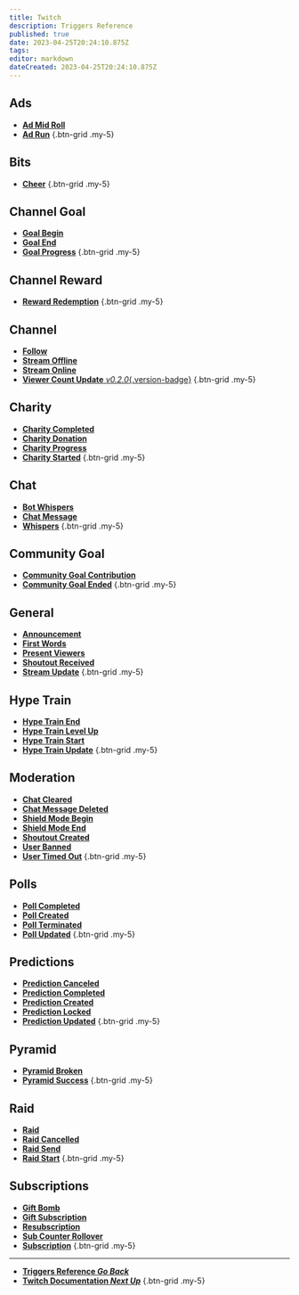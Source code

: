 ```yaml
---
title: Twitch
description: Triggers Reference
published: true
date: 2023-04-25T20:24:10.875Z
tags: 
editor: markdown
dateCreated: 2023-04-25T20:24:10.875Z
---
```


## Ads
- [<i class="mdi mdi- text--twitch"></i> **Ad Mid Roll**](/Triggers/Twitch/Ad-Mid-Roll)
- [<i class="mdi mdi- text--twitch"></i> **Ad Run**](/Triggers/Twitch/Ad-Run)
{.btn-grid .my-5}

## Bits
- [<i class="mdi mdi- text--twitch"></i> **Cheer**](/Triggers/Twitch/Cheer)
{.btn-grid .my-5}

## Channel Goal
- [<i class="mdi mdi- text--twitch"></i> **Goal Begin**](/Triggers/Twitch/Goal-Begin)
- [<i class="mdi mdi- text--twitch"></i> **Goal End**](/Triggers/Twitch/Goal-End)
- [<i class="mdi mdi- text--twitch"></i> **Goal Progress**](/Triggers/Twitch/Goal-Progress)
{.btn-grid .my-5}

## Channel Reward
- [<i class="mdi mdi- text--twitch"></i> **Reward Redemption**](/Triggers/Twitch/Reward-Redemption)
{.btn-grid .my-5}

## Channel
- [<i class="mdi mdi- text--twitch"></i> **Follow**](/Triggers/Twitch/Follow)
- [<i class="mdi mdi- text--twitch"></i> **Stream Offline**](/Triggers/Twitch/Stream-Offline)
- [<i class="mdi mdi- text--twitch"></i> **Stream Online**](/Triggers/Twitch/Stream-Online)
- [<i class="mdi mdi- text--twitch"></i> **Viewer Count Update** *v0.2.0*{.version-badge}](/Triggers/Twitch/Viewer-Count-Update)
{.btn-grid .my-5}

## Charity
- [<i class="mdi mdi- text--twitch"></i> **Charity Completed**](/Triggers/Twitch/Charity-Completed)
- [<i class="mdi mdi- text--twitch"></i> **Charity Donation**](/Triggers/Twitch/Charity-Donation)
- [<i class="mdi mdi- text--twitch"></i> **Charity Progress**](/Triggers/Twitch/Charity-Progress)
- [<i class="mdi mdi- text--twitch"></i> **Charity Started**](/Triggers/Twitch/Charity-Started)
{.btn-grid .my-5}

## Chat
- [<i class="mdi mdi- text--twitch"></i> **Bot Whispers**](/Triggers/Twitch/Bot-Whispers)
- [<i class="mdi mdi- text--twitch"></i> **Chat Message**](/Triggers/Twitch/Chat-Message)
- [<i class="mdi mdi- text--twitch"></i> **Whispers**](/Triggers/Twitch/Whispers)
{.btn-grid .my-5}

## Community Goal
- [<i class="mdi mdi- text--twitch"></i> **Community Goal Contribution**](/Triggers/Twitch/Community-Goal-Contribution)
- [<i class="mdi mdi- text--twitch"></i> **Community Goal Ended**](/Triggers/Twitch/Community-Goal-Ended)
{.btn-grid .my-5}

## General
- [<i class="mdi mdi- text--twitch"></i> **Announcement**](/Triggers/Twitch/Announcement)
- [<i class="mdi mdi- text--twitch"></i> **First Words**](/Triggers/Twitch/First-Words)
- [<i class="mdi mdi- text--twitch"></i> **Present Viewers**](/Triggers/Twitch/Present-Viewers)
- [<i class="mdi mdi- text--twitch"></i> **Shoutout Received**](/Triggers/Twitch/Shoutout-Received)
- [<i class="mdi mdi- text--twitch"></i> **Stream Update**](/Triggers/Twitch/Stream-Update)
{.btn-grid .my-5}

## Hype Train
- [<i class="mdi mdi- text--twitch"></i> **Hype Train End**](/Triggers/Twitch/Hype-Train-End)
- [<i class="mdi mdi- text--twitch"></i> **Hype Train Level Up**](/Triggers/Twitch/Hype-Train-Level-Up)
- [<i class="mdi mdi- text--twitch"></i> **Hype Train Start**](/Triggers/Twitch/Hype-Train-Start)
- [<i class="mdi mdi- text--twitch"></i> **Hype Train Update**](/Triggers/Twitch/Hype-Train-Update)
{.btn-grid .my-5}

## Moderation
- [<i class="mdi mdi- text--twitch"></i> **Chat Cleared**](/Triggers/Twitch/Chat-Cleared)
- [<i class="mdi mdi- text--twitch"></i> **Chat Message Deleted**](/Triggers/Twitch/Chat-Message-Deleted)
- [<i class="mdi mdi- text--twitch"></i> **Shield Mode Begin**](/Triggers/Twitch/Shield-Mode-Begin)
- [<i class="mdi mdi- text--twitch"></i> **Shield Mode End**](/Triggers/Twitch/Shield-Mode-End)
- [<i class="mdi mdi- text--twitch"></i> **Shoutout Created**](/Triggers/Twitch/Shoutout-Created)
- [<i class="mdi mdi- text--twitch"></i> **User Banned**](/Triggers/Twitch/User-Banned)
- [<i class="mdi mdi- text--twitch"></i> **User Timed Out**](/Triggers/Twitch/User-Timed-Out)
{.btn-grid .my-5}

## Polls
- [<i class="mdi mdi- text--twitch"></i> **Poll Completed**](/Triggers/Twitch/Poll-Completed)
- [<i class="mdi mdi- text--twitch"></i> **Poll Created**](/Triggers/Twitch/Poll-Created)
- [<i class="mdi mdi- text--twitch"></i> **Poll Terminated**](/Triggers/Twitch/Poll-Terminated)
- [<i class="mdi mdi- text--twitch"></i> **Poll Updated**](/Triggers/Twitch/Poll-Updated)
{.btn-grid .my-5}

## Predictions
- [<i class="mdi mdi- text--twitch"></i> **Prediction Canceled**](/Triggers/Twitch/Prediction-Canceled)
- [<i class="mdi mdi- text--twitch"></i> **Prediction Completed**](/Triggers/Twitch/Prediction-Completed)
- [<i class="mdi mdi- text--twitch"></i> **Prediction Created**](/Triggers/Twitch/Prediction-Created)
- [<i class="mdi mdi- text--twitch"></i> **Prediction Locked**](/Triggers/Twitch/Prediction-Locked)
- [<i class="mdi mdi- text--twitch"></i> **Prediction Updated**](/Triggers/Twitch/Prediction-Updated)
{.btn-grid .my-5}

## Pyramid
- [<i class="mdi mdi- text--twitch"></i> **Pyramid Broken**](/Triggers/Twitch/Pyramid-Broken)
- [<i class="mdi mdi- text--twitch"></i> **Pyramid Success**](/Triggers/Twitch/Pyramid-Success)
{.btn-grid .my-5}

## Raid
- [<i class="mdi mdi- text--twitch"></i> **Raid**](/Triggers/Twitch/Raid)
- [<i class="mdi mdi- text--twitch"></i> **Raid Cancelled**](/Triggers/Twitch/Raid-Cancelled)
- [<i class="mdi mdi- text--twitch"></i> **Raid Send**](/Triggers/Twitch/Raid-Send)
- [<i class="mdi mdi- text--twitch"></i> **Raid Start**](/Triggers/Twitch/Raid-Start)
{.btn-grid .my-5}

## Subscriptions
- [<i class="mdi mdi- text--twitch"></i> **Gift Bomb**](/Triggers/Twitch/Gift-Bomb)
- [<i class="mdi mdi- text--twitch"></i> **Gift Subscription**](/Triggers/Twitch/Gift-Subscription)
- [<i class="mdi mdi- text--twitch"></i> **Resubscription**](/Triggers/Twitch/Resubscription)
- [<i class="mdi mdi- text--twitch"></i> **Sub Counter Rollover**](/Triggers/Twitch/Sub-Counter-Rollover)
- [<i class="mdi mdi- text--twitch"></i> **Subscription**](/Triggers/Twitch/Subscription)
{.btn-grid .my-5}

---

- [<i class="mdi mdi-chevron-left"></i> **Triggers Reference *Go Back***](/Triggers)
- [<i class="mdi mdi-twitch text--twitch"></i> **Twitch Documentation *Next Up***](/Platforms/Twitch)
{.btn-grid .my-5}